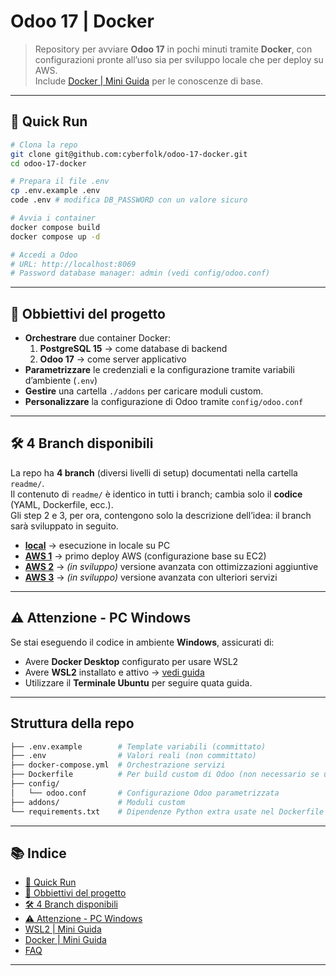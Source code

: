 # Odoo 17 | Docker

> Repository per avviare **Odoo 17** in pochi minuti tramite **Docker**, con configurazioni pronte all’uso sia per sviluppo locale che per deploy su AWS.  
> Include [Docker | Mini Guida](readme/docs-docker.md) per le conoscenze di base.

---

## 🚀 Quick Run

```bash
# Clona la repo
git clone git@github.com:cyberfolk/odoo-17-docker.git
cd odoo-17-docker

# Prepara il file .env
cp .env.example .env
code .env # modifica DB_PASSWORD con un valore sicuro

# Avvia i container
docker compose build
docker compose up -d

# Accedi a Odoo
# URL: http://localhost:8069
# Password database manager: admin (vedi config/odoo.conf)
```

---

## 📌 Obbiettivi del progetto

- **Orchestrare** due container Docker:
    1. **PostgreSQL 15** → come database di backend
    2. **Odoo 17** → come server applicativo
- **Parametrizzare** le credenziali e la configurazione tramite variabili d’ambiente (`.env`)
- **Gestire** una cartella `./addons` per caricare moduli custom.
- **Personalizzare** la configurazione di Odoo tramite `config/odoo.conf`

---

## 🛠️ 4 Branch disponibili

La repo ha **4 branch** (diversi livelli di setup) documentati nella cartella `readme/`.  
Il contenuto di `readme/` è identico in tutti i branch; cambia solo il **codice** (YAML, Dockerfile, ecc.).  
Gli step 2 e 3, per ora, contengono solo la descrizione dell’idea: il branch sarà sviluppato in seguito.

- [**local**](readme/step-1.md) → esecuzione in locale su PC
- [**AWS 1**](readme/step-1.md) → primo deploy AWS (configurazione base su EC2)
- [**AWS 2**](readme/step-2.md) → *(in sviluppo)* versione avanzata con ottimizzazioni aggiuntive
- [**AWS 3**](readme/step-3.md) → *(in sviluppo)* versione avanzata con ulteriori servizi

---

## ⚠️ Attenzione - PC Windows

Se stai eseguendo il codice in ambiente **Windows**, assicurati di:

- Avere **Docker Desktop** configurato per usare WSL2
- Avere **WSL2** installato e attivo → [vedi guida](LINK-PLACEHOLDER)
- Utilizzare il **Terminale Ubuntu** per seguire quata guida.

---

## Struttura della repo

```bash
├── .env.example        # Template variabili (committato)
├── .env                # Valori reali (non committato)
├── docker-compose.yml  # Orchestrazione servizi
├── Dockerfile          # Per build custom di Odoo (non necessario se usi l'immagine ufficiale)
├── config/
│   └── odoo.conf       # Configurazione Odoo parametrizzata
├── addons/             # Moduli custom
└── requirements.txt    # Dipendenze Python extra usate nel Dockerfile
```

---

## 📚 Indice

- [🚀 Quick Run](#-quick-run)
- [📌 Obbiettivi del progetto](#-obbiettivi-del-progetto)
- [🛠️ 4 Branch disponibili](#️-4-branch-disponibili)
- [⚠️ Attenzione - PC Windows](#️-attenzione-pc-windows)
- [WSL2 | Mini Guida](readme/docs-wsl.md)
- [Docker | Mini Guida](readme/docs-docker.md)
- [FAQ](readme/docs-faq.md)

---
